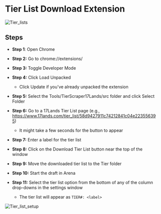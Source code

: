 # Tier List Download Extension

![Tier_lists](https://user-images.githubusercontent.com/96687942/227722851-9f978440-b313-4375-9503-357cd7b2f1df.png)

## Steps
- **Step 1**: Open Chrome

- **Step 2:** Go to chrome://extensions/

- **Step 3:** Toggle Developer Mode

- **Step 4:** Click Load Unpacked
    - Click Update if you've already unpacked the extension

- **Step 5:** Select the Tools/TierScraper17Lands/src folder and click Select Folder

- **Step 6:** Go to a 17Lands Tier List page (e.g., https://www.17lands.com/tier_list/58d9427911c74212841c04e223556395)
    - It might take a few seconds for the button to appear

- **Step 7:** Enter a label for the tier list

- **Step 8:** Click on the Download Tier List button near the top of the window

- **Step 9:** Move the downloaded tier list to the Tier folder

- **Step 10:** Start the draft in Arena

- **Step 11:** Select the tier list option from the bottom of any of the column drop-downs in the settings window
    - The tier list will appear as `TIER#: <label>`

![Tier_list_setup](https://user-images.githubusercontent.com/96687942/227722838-1512dd5d-23f3-47fc-bae8-5ea717b97222.png)

